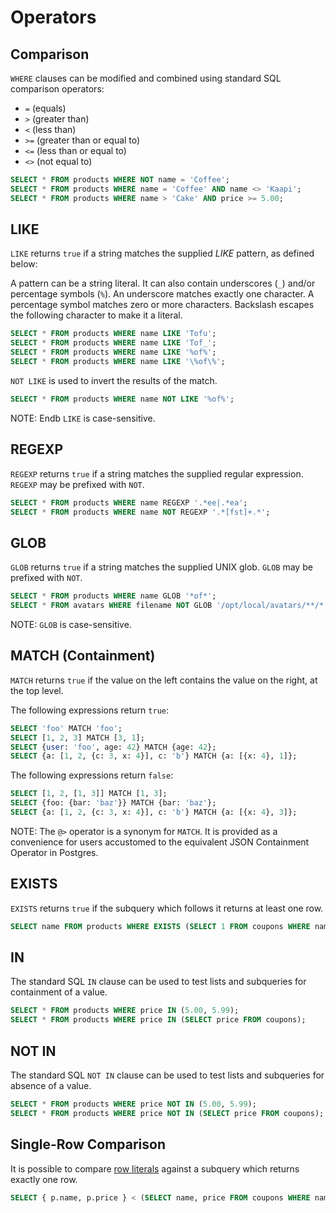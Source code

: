 # Operators

## Comparison

`WHERE` clauses can be modified and combined using standard SQL comparison operators:

* `=` (equals)
* `>` (greater than)
* `<` (less than)
* `>=` (greater than or equal to)
* `<=` (less than or equal to)
* `<>` (not equal to)

```sql
SELECT * FROM products WHERE NOT name = 'Coffee';
SELECT * FROM products WHERE name = 'Coffee' AND name <> 'Kaapi';
SELECT * FROM products WHERE name > 'Cake' AND price >= 5.00;
```

## LIKE

`LIKE` returns `true` if a string matches the supplied _LIKE_ pattern, as defined below:

A pattern can be a string literal.
It can also contain underscores (`_`) and/or percentage symbols (`%`).
An underscore matches exactly one character.
A percentage symbol matches zero or more characters.
Backslash escapes the following character to make it a literal.

```sql
SELECT * FROM products WHERE name LIKE 'Tofu';
SELECT * FROM products WHERE name LIKE 'Tof_';
SELECT * FROM products WHERE name LIKE '%of%';
SELECT * FROM products WHERE name LIKE '\%of\%';
```

`NOT LIKE` is used to invert the results of the match.

```sql
SELECT * FROM products WHERE name NOT LIKE '%of%';
```

NOTE: Endb `LIKE` is case-sensitive.

## REGEXP

`REGEXP` returns `true` if a string matches the supplied regular expression.
`REGEXP` may be prefixed with `NOT`.

```sql
SELECT * FROM products WHERE name REGEXP '.*ee|.*ea';
SELECT * FROM products WHERE name NOT REGEXP '.*[fst]+.*';
```

## GLOB

`GLOB` returns `true` if a string matches the supplied UNIX glob.
`GLOB` may be prefixed with `NOT`.

```sql
SELECT * FROM products WHERE name GLOB '*of*';
SELECT * FROM avatars WHERE filename NOT GLOB '/opt/local/avatars/**/*.png';
```

NOTE: `GLOB` is case-sensitive.

## MATCH (Containment)

`MATCH` returns `true` if the value on the left contains the value on the right, at the top level.

The following expressions return `true`:

```sql
SELECT 'foo' MATCH 'foo';
SELECT [1, 2, 3] MATCH [3, 1];
SELECT {user: 'foo', age: 42} MATCH {age: 42};
SELECT {a: [1, 2, {c: 3, x: 4}], c: 'b'} MATCH {a: [{x: 4}, 1]};
```

The following expressions return `false`:

```sql
SELECT [1, 2, [1, 3]] MATCH [1, 3];
SELECT {foo: {bar: 'baz'}} MATCH {bar: 'baz'};
SELECT {a: [1, 2, {c: 3, x: 4}], c: 'b'} MATCH {a: [{x: 4}, 3]};
```

NOTE: The `@>` operator is a synonym for `MATCH`.
It is provided as a convenience for users accustomed to the equivalent JSON Containment Operator in Postgres.

## EXISTS

`EXISTS` returns `true` if the subquery which follows it returns at least one row.

```sql
SELECT name FROM products WHERE EXISTS (SELECT 1 FROM coupons WHERE name = products.name);
```

## IN

The standard SQL `IN` clause can be used to test lists and subqueries for containment of a value.

```sql
SELECT * FROM products WHERE price IN (5.00, 5.99);
SELECT * FROM products WHERE price IN (SELECT price FROM coupons);
```

## NOT IN

The standard SQL `NOT IN` clause can be used to test lists and subqueries for absence of a value.

```sql
SELECT * FROM products WHERE price NOT IN (5.00, 5.99);
SELECT * FROM products WHERE price NOT IN (SELECT price FROM coupons);
```

## Single-Row Comparison

It is possible to compare
[row literals](data_types.md#row-literals)
against a subquery which returns exactly one row.

```sql
SELECT { p.name, p.price } < (SELECT name, price FROM coupons WHERE name = 'Tofurky' LIMIT 1) FROM products p;
```
